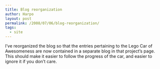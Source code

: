 ```yaml
---
title: Blog reorganization
author: Harpo
layout: post
permalink: /2008/07/06/blog-reorganization/
tags:
  - site
---
```

I&#8217;ve reorganized the blog so that the entries pertaining to the Lego Car of Awesomeness are now contained in a separate blog in that project&#8217;s page. This should make it easier to follow the progress of the car, and easier to ignore it if you don&#8217;t care.